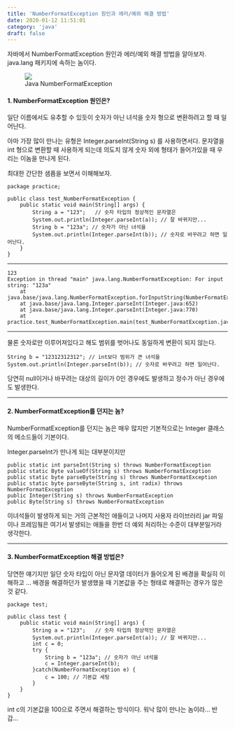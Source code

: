 ```yaml
---
title: 'NumberFormatException 원인과 에러/예외 해결 방법'
date: 2020-01-12 11:51:01
category: 'java'
draft: false
---
```


자바에서 NumberFormatException 원인과 에러/예외 해결 방법을 알아보자. java.lang 패키지에 속하는 놈이다.

<figure class="imageblock alignCenter" data-filename="다운로드 (1).jpg" data-origin-width="225" data-origin-height="225"><span data-url="https://blog.kakaocdn.net/dn/bD7VMY/btqA3fh4GVy/k7xy4EZBp5m9YVZ0CSGik1/img.jpg" data-lightbox="lightbox" data-alt="Java&amp;nbsp;NumberFormatException"><img src="https://blog.kakaocdn.net/dn/bD7VMY/btqA3fh4GVy/k7xy4EZBp5m9YVZ0CSGik1/img.jpg" srcset="https://img1.daumcdn.net/thumb/R1280x0/?scode=mtistory2&amp;fname=https%3A%2F%2Fblog.kakaocdn.net%2Fdn%2FbD7VMY%2FbtqA3fh4GVy%2Fk7xy4EZBp5m9YVZ0CSGik1%2Fimg.jpg" data-filename="다운로드 (1).jpg" data-origin-width="225" data-origin-height="225"></span><figcaption>Java&nbsp;NumberFormatException</figcaption></figure>

#### **1\. NumberFormatException 원인은?**

일단 이름에서도 유추할 수 있듯이 숫자가 아닌 녀석을 숫자 형으로 변환하려고 할 때 일어난다. 

아마 가장 많이 만나는 유형은 Integer.parseInt(String s) 를 사용하면서다. 문자열을 int 형으로 변환할 때 사용하게 되는데 의도치 않게 숫자 외에 형태가 들어가있을 때 우리는 이놈을 만나게 된다.

최대한 간단한 샘픔을 보면서 이해해보자. 

    package practice;
    
    public class test_NumberFormatException {
        public static void main(String[] args) {
            String a = "123";   // 숫자 타입의 정상적인 문자열은
            System.out.println(Integer.parseInt(a)); // 잘 바뀌지만...
            String b = "123a"; // 숫자가 아닌 녀석을
            System.out.println(Integer.parseInt(b)); // 숫자로 바꾸려고 하면 일어난다.
        }
    }
    

* * *

    123
    Exception in thread "main" java.lang.NumberFormatException: For input string: "123a"
    	at java.base/java.lang.NumberFormatException.forInputString(NumberFormatException.java:65)
    	at java.base/java.lang.Integer.parseInt(Integer.java:652)
    	at java.base/java.lang.Integer.parseInt(Integer.java:770)
    	at practice.test_NumberFormatException.main(test_NumberFormatException.java:8)

* * *

물론 숫자로만 이루어져있다고 해도 범위를 벗어나도 동일하게 변환이 되지 않는다. 

    String b = "12312312312"; // int보다 범위가 큰 녀석을
    System.out.println(Integer.parseInt(b)); // 숫자로 바꾸려고 하면 일어난다.

당연히 null이거나 바꾸려는 대상의 길이가 0인 경우에도 발생하고 정수가 아닌 경우에도 발생한다.

* * *

#### **2\. NumberFormatException를 던지는 놈?**

NumberFormatException를 던지는 놈은 매우 많지만 기본적으로는 Integer 클래스의 메소드들이 기본이다. 

Integer.parseInt가 만나게 되는 대부분이지만

    public static int parseInt(String s) throws NumberFormatException
    public static Byte valueOf(String s) throws NumberFormatException
    public static byte parseByte(String s) throws NumberFormatException
    public static byte parseByte(String s, int radix) throws NumberFormatException
    public Integer(String s) throws NumberFormatException
    public Byte(String s) throws NumberFormatException

이녀석들이 발생하게 되는 거의 근본적인 애들이고 나머지 사용자 라이브러리 jar 파일이나 프레임웤은 여기서 발생되는 애들을 한번 더 예외 처리하는 수준이 대부분일거라 생각한다. 

* * *

#### **3\. NumberFormatException 해결 방법은?**

당연한 얘기지만 일단 숫자 타입이 아닌 문자열 데이터가 들어오게 된 배경을 확실히 이해하고 ... 배경을 해결하던가 발생했을 때 기본값을 주는 형태로 해결하는 경우가 많은 것 같다. 

    package test;
    
    public class test {
    	public static void main(String[] args) {
            String a = "123";   // 숫자 타입의 정상적인 문자열은
            System.out.println(Integer.parseInt(a)); // 잘 바뀌지만...
            int c = 0;
            try {
            	String b = "123a"; // 숫자가 아닌 녀석을
            	c = Integer.parseInt(b);            
            }catch(NumberFormatException e) {
            	c = 100; // 기본값 세팅
            }
        }
    }
    

int c의 기본값을 100으로 주면서 해결하는 방식이다. 워낙 많이 만나는 놈이라... 반갑...
